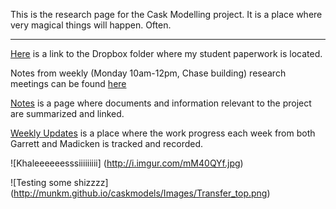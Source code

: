 This is the research page for the Cask Modelling project. It is a place where very magical things will happen. Often. 
***
[Here](https://www.dropbox.com/sh/k5k7nolcunku3w5/AADsxssoypRnfLcXZ2k5zFQJa?dl=0) is a  link to the Dropbox folder where my student paperwork is located. 

Notes from weekly (Monday 10am-12pm, Chase building) research meetings can be found [here](./Meeting-Notes.md)

[Notes](./Notes.md) is a page where documents and information relevant to the project are summarized and linked. 

[Weekly Updates](./Weekly-Updates.md) is a place where the work progress each week from both Garrett and Madicken is tracked and recorded.

![Khaleeeeeesssiiiiiiiii]
(http://i.imgur.com/mM40QYf.jpg)

![Testing some shizzzz]
(http://munkm.github.io/caskmodels/Images/Transfer_top.png) 
